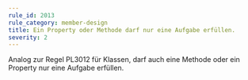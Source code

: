 ```yaml
---
rule_id: 2013
rule_category: member-design
title: Ein Property oder Methode darf nur eine Aufgabe erfüllen.
severity: 2
---
```

Analog zur Regel PL3012 für Klassen, darf auch eine Methode oder ein Property nur eine Aufgabe erfüllen.
